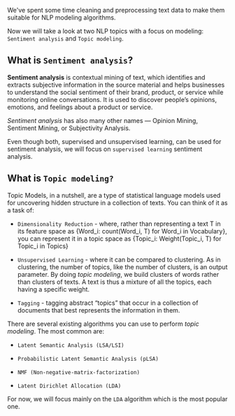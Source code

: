 

We've spent some time cleaning and preprocessing text data to make them suitable for NLP modeling algorithms.

Now we will take a look at two NLP topics with a focus on modeling: `Sentiment analysis` and `Topic modeling`.


## What is `Sentiment analysis`?
**Sentiment analysis** is contextual mining of text, which identifies and extracts subjective information in the source material and helps businesses to understand the social sentiment of their brand, product, or service while monitoring online conversations. It is used to discover people’s opinions, emotions, and feelings about a product or service. 

*Sentiment analysis* has also many other names — Opinion Mining, Sentiment Mining, or Subjectivity Analysis.

Even though both, supervised and unsupervised learning, can be used for sentiment analysis, we will focus on `supervised learning` sentiment analysis.


## What is `Topic modeling?`
Topic Models, in a nutshell, are a type of statistical language models used for uncovering hidden structure in a collection of texts. You can think of it as a task of:

* `Dimensionality Reduction` - where, rather than representing a text T in its feature space as {Word_i: count(Word_i, T) for Word_i in Vocabulary}, you can represent it in a topic space as {Topic_i: Weight(Topic_i, T) for Topic_i in Topics}

* `Unsupervised Learning` - where it can be compared to clustering. As in clustering, the number of topics, like the number of clusters, is an output parameter. By doing *topic modeling*, we build clusters of words rather than clusters of texts. A text is thus a mixture of all the topics, each having a specific weight.

* `Tagging` - tagging abstract “topics” that occur in a collection of documents that best represents the information in them.

There are several existing algorithms you can use to perform *topic modeling*. The most common are:

* `Latent Semantic Analysis (LSA/LSI)`

* `Probabilistic Latent Semantic Analysis (pLSA)`  

* `NMF (Non-negative-matrix-factorization)` 

* `Latent Dirichlet Allocation (LDA)`

For now, we will focus mainly on the `LDA` algorithm which is the most popular one.





